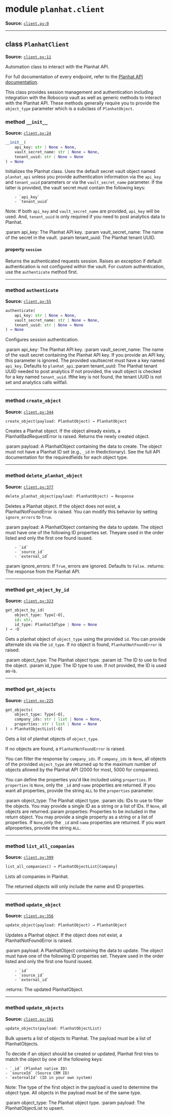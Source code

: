 <!-- markdownlint-disable -->

# module `planhat.client`

**Source:** [`client.py:0`](https://github.com/robocorp/robocorp-planhat/tree/master/src/planhat/client.py#L0)

______________________________________________________________________

## class `PlanhatClient`

**Source:** [`client.py:11`](https://github.com/robocorp/robocorp-planhat/tree/master/src/planhat/client.py#L11)

Automation class to interact with the Planhat API.

For full documentation of every endpoint, refer to the [Planhat API documentation](https://docs.planhat.com).

This class provides session management and authentication including integration with the Robocorp vault as well as generic methods to interact with the Planhat API. These methods generally require you to provide the `object_type` parameter which is a subclass of `PlanhatObject`.

### method `__init__`

**Source:** [`client.py:24`](https://github.com/robocorp/robocorp-planhat/tree/master/src/planhat/client.py#L24)

```python
__init__(
    api_key: str | None = None,
    vault_secret_name: str | None = None,
    tenant_uuid: str | None = None
) → None
```

Initializes the Planhat class. Uses the default secret vault object named `planhat_api` unless you provide authentication information via the `api_key` and `tenant_uuid` parameters or via the `vault_secret_name` parameter. If the latter is provided, the vault secret must contain the following keys:

```
    - `api_key`
    - `tenant_uuid`
```

Note: If both `api_key` and `vault_secret_name` are provided, `api_key` will be used. And, `tenant_uuid` is only required if you need to post analytics data to Planhat.

:param api_key: The Planhat API key. :param vault_secret_name: The name of the secret in the vault. :param tenant_uuid: The Planhat tenant UUID.

#### property `session`

Returns the authenticated requests session. Raises an exception if default authentication is not configured within the vault. For custom authentication, use the `authenticate` method first.

______________________________________________________________________

### method `authenticate`

**Source:** [`client.py:55`](https://github.com/robocorp/robocorp-planhat/tree/master/src/planhat/client.py#L55)

```python
authenticate(
    api_key: str | None = None,
    vault_secret_name: str | None = None,
    tenant_uuid: str | None = None
) → None
```

Configures session authentication.

:param api_key: The Planhat API key. :param vault_secret_name: The name of the vault secret containing the Planhat API key. If you provide an API key, this parameter is ignored. The provided vaultsecret must have a key named `api_key`. Defaults to `planhat_api`.:param tenant_uuid: The Planhat tenant UUID needed to post analytics If not provided, the vault object is checked for a key named `tenant_uuid`. Ifthe key is not found, the tenant UUID is not set and analytics calls willfail.

______________________________________________________________________

### method `create_object`

**Source:** [`client.py:344`](https://github.com/robocorp/robocorp-planhat/tree/master/src/planhat/client.py#L344)

```python
create_object(payload: PlanhatObject) → PlanhatObject
```

Creates a Planhat object. If the object already exists, a PlanhatBadRequestError is raised. Returns the newly created object.

:param payload: A PlanhatObject containing the data to create. The object must not have a Planhat ID set (e.g., `_id` in thedictionary). See the full API documentation for the requiredfields for each object type.

______________________________________________________________________

### method `delete_planhat_object`

**Source:** [`client.py:377`](https://github.com/robocorp/robocorp-planhat/tree/master/src/planhat/client.py#L377)

```python
delete_planhat_object(payload: PlanhatObject) → Response
```

Deletes a Planhat object. If the object does not exist, a PlanhatNotFoundError is raised. You can modify this behavior by setting `ignore_errors` to `True`.

:param payload: A PlanhatObject containing the data to update. The object must have one of the following ID properties set. Theyare used in the order listed and only the first one found isused.

```
    - `id`
    - `source_id`
    - `external_id`
```

:param ignore_errors: If `True`, errors are ignored. Defaults to `False`. :returns: The response from the Planhat API.

______________________________________________________________________

### method `get_object_by_id`

**Source:** [`client.py:323`](https://github.com/robocorp/robocorp-planhat/tree/master/src/planhat/client.py#L323)

```python
get_object_by_id(
    object_type: Type[~O],
    id: str,
    id_type: PlanhatIdType | None = None
) → ~O
```

Gets a planhat object of `object_type` using the provided `id`. You can provide alternate ids via the `id_type`. If no object is found, `PlanhatNotFoundError` is raised.

:param object_type: The Planhat object type. :param id: The ID to use to find the object. :param id_type: The ID type to use. If not provided, the ID is used as-is.

______________________________________________________________________

### method `get_objects`

**Source:** [`client.py:225`](https://github.com/robocorp/robocorp-planhat/tree/master/src/planhat/client.py#L225)

```python
get_objects(
    object_type: Type[~O],
    company_ids: str | list | None = None,
    properties: str | list | None = None
) → PlanhatObjectList[~O]
```

Gets a list of planhat objects of `object_type`.

If no objects are found, a `PlanhatNotFoundError` is raised.

You can filter the response by `company_ids`. If `company_ids` is `None`, all objects of the provided `object_type` are returned up to the maximum number of objects allowed by the Planhat API (2000 for most, 5000 for companies).

You can define the properties you'd like included using `properties`. If `properties` is `None`, only the `_id` and `name` properties are returned. If you want all properties, provide the string `ALL` to the `properties` parameter.

:param object_type: The Planhat object type. :param ids: IDs to use to filter the objects. You may provide a single ID as a string or a list of IDs. If `None`, all objects are returned.:param properties: Properties to be included in the return object. You may provide a single property as a string or a list of properties. If `None`,only the `_id` and `name` properties are returned. If you want allproperties, provide the string `ALL`.

______________________________________________________________________

### method `list_all_companies`

**Source:** [`client.py:399`](https://github.com/robocorp/robocorp-planhat/tree/master/src/planhat/client.py#L399)

```python
list_all_companies() → PlanhatObjectList[Company]
```

Lists all companies in Planhat.

The returned objects will only include the name and ID properties.

______________________________________________________________________

### method `update_object`

**Source:** [`client.py:356`](https://github.com/robocorp/robocorp-planhat/tree/master/src/planhat/client.py#L356)

```python
update_object(payload: PlanhatObject) → PlanhatObject
```

Updates a Planhat object. If the object does not exist, a PlanhatNotFoundError is raised.

:param payload: A PlanhatObject containing the data to update. The object must have one of the following ID properties set. Theyare used in the order listed and only the first one found isused.

```
    - `id`
    - `source_id`
    - `external_id`
```

:returns: The updated PlanhatObject.

______________________________________________________________________

### method `update_objects`

**Source:** [`client.py:191`](https://github.com/robocorp/robocorp-planhat/tree/master/src/planhat/client.py#L191)

```python
update_objects(payload: PlanhatObjectList)
```

Bulk upserts a list of objects to Planhat. The payload must be a list of PlanhatObjects.

To decide if an object should be created or updated, Planhat first tries to match the object by one of the following keys:

```
- `_id` (Planhat native ID)
- `sourceId` (Source CRM ID)
- `externalId` (ID in your own system)
```

Note: The type of the first object in the payload is used to determine the object type. All objects in the payload must be of the same type.

:param object_type: The Planhat object type. :param payload: The PlanhatObjectList to upsert.

